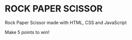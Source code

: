# ROCK PAPER SCISSOR    

Rock Paper Scissor made with HTML, CSS and JavaScript

Make 5 points to win!